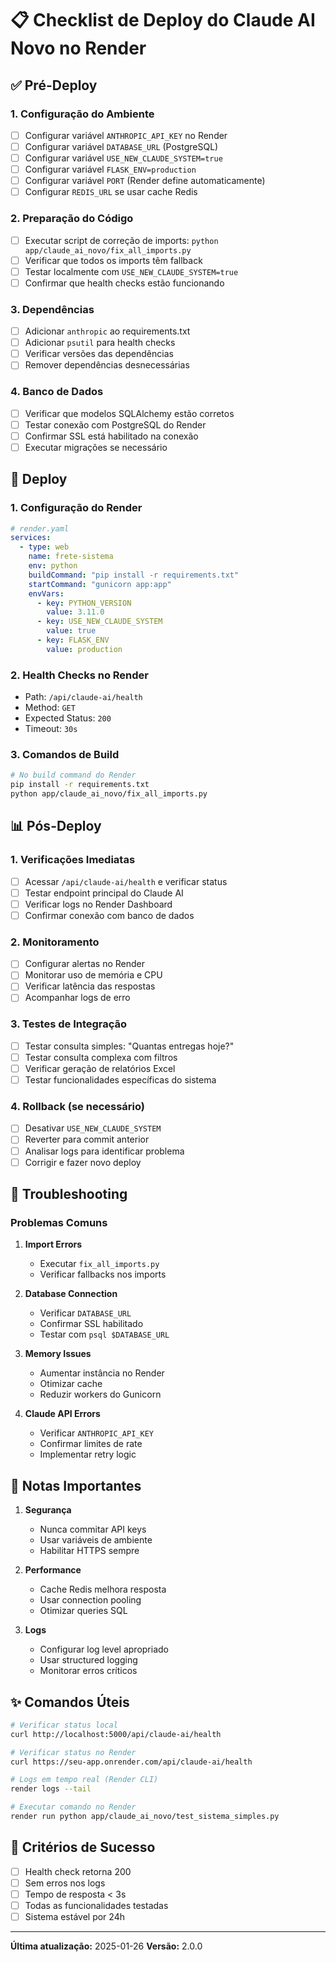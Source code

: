 # 📋 Checklist de Deploy do Claude AI Novo no Render

## ✅ Pré-Deploy

### 1. Configuração do Ambiente
- [ ] Configurar variável `ANTHROPIC_API_KEY` no Render
- [ ] Configurar variável `DATABASE_URL` (PostgreSQL)
- [ ] Configurar variável `USE_NEW_CLAUDE_SYSTEM=true`
- [ ] Configurar variável `FLASK_ENV=production`
- [ ] Configurar variável `PORT` (Render define automaticamente)
- [ ] Configurar `REDIS_URL` se usar cache Redis

### 2. Preparação do Código
- [ ] Executar script de correção de imports: `python app/claude_ai_novo/fix_all_imports.py`
- [ ] Verificar que todos os imports têm fallback
- [ ] Testar localmente com `USE_NEW_CLAUDE_SYSTEM=true`
- [ ] Confirmar que health checks estão funcionando

### 3. Dependências
- [ ] Adicionar `anthropic` ao requirements.txt
- [ ] Adicionar `psutil` para health checks
- [ ] Verificar versões das dependências
- [ ] Remover dependências desnecessárias

### 4. Banco de Dados
- [ ] Verificar que modelos SQLAlchemy estão corretos
- [ ] Testar conexão com PostgreSQL do Render
- [ ] Confirmar SSL está habilitado na conexão
- [ ] Executar migrações se necessário

## 🚀 Deploy

### 1. Configuração do Render
```yaml
# render.yaml
services:
  - type: web
    name: frete-sistema
    env: python
    buildCommand: "pip install -r requirements.txt"
    startCommand: "gunicorn app:app"
    envVars:
      - key: PYTHON_VERSION
        value: 3.11.0
      - key: USE_NEW_CLAUDE_SYSTEM
        value: true
      - key: FLASK_ENV
        value: production
```

### 2. Health Checks no Render
- Path: `/api/claude-ai/health`
- Method: `GET`
- Expected Status: `200`
- Timeout: `30s`

### 3. Comandos de Build
```bash
# No build command do Render
pip install -r requirements.txt
python app/claude_ai_novo/fix_all_imports.py
```

## 📊 Pós-Deploy

### 1. Verificações Imediatas
- [ ] Acessar `/api/claude-ai/health` e verificar status
- [ ] Testar endpoint principal do Claude AI
- [ ] Verificar logs no Render Dashboard
- [ ] Confirmar conexão com banco de dados

### 2. Monitoramento
- [ ] Configurar alertas no Render
- [ ] Monitorar uso de memória e CPU
- [ ] Verificar latência das respostas
- [ ] Acompanhar logs de erro

### 3. Testes de Integração
- [ ] Testar consulta simples: "Quantas entregas hoje?"
- [ ] Testar consulta complexa com filtros
- [ ] Verificar geração de relatórios Excel
- [ ] Testar funcionalidades específicas do sistema

### 4. Rollback (se necessário)
- [ ] Desativar `USE_NEW_CLAUDE_SYSTEM`
- [ ] Reverter para commit anterior
- [ ] Analisar logs para identificar problema
- [ ] Corrigir e fazer novo deploy

## 🔧 Troubleshooting

### Problemas Comuns

1. **Import Errors**
   - Executar `fix_all_imports.py`
   - Verificar fallbacks nos imports

2. **Database Connection**
   - Verificar `DATABASE_URL`
   - Confirmar SSL habilitado
   - Testar com `psql $DATABASE_URL`

3. **Memory Issues**
   - Aumentar instância no Render
   - Otimizar cache
   - Reduzir workers do Gunicorn

4. **Claude API Errors**
   - Verificar `ANTHROPIC_API_KEY`
   - Confirmar limites de rate
   - Implementar retry logic

## 📝 Notas Importantes

1. **Segurança**
   - Nunca commitar API keys
   - Usar variáveis de ambiente
   - Habilitar HTTPS sempre

2. **Performance**
   - Cache Redis melhora resposta
   - Usar connection pooling
   - Otimizar queries SQL

3. **Logs**
   - Configurar log level apropriado
   - Usar structured logging
   - Monitorar erros críticos

## ✨ Comandos Úteis

```bash
# Verificar status local
curl http://localhost:5000/api/claude-ai/health

# Verificar status no Render
curl https://seu-app.onrender.com/api/claude-ai/health

# Logs em tempo real (Render CLI)
render logs --tail

# Executar comando no Render
render run python app/claude_ai_novo/test_sistema_simples.py
```

## 🎯 Critérios de Sucesso

- [ ] Health check retorna 200
- [ ] Sem erros nos logs
- [ ] Tempo de resposta < 3s
- [ ] Todas as funcionalidades testadas
- [ ] Sistema estável por 24h

---

**Última atualização:** 2025-01-26
**Versão:** 2.0.0